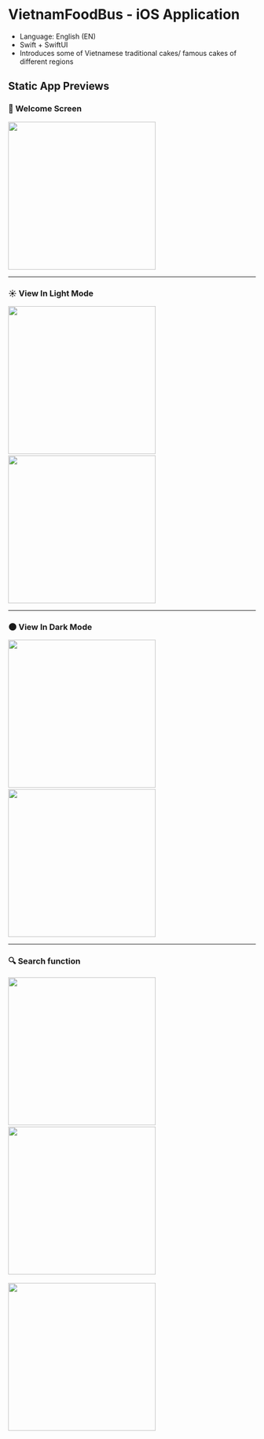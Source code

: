 # VietnamFoodBus - iOS Application

- Language: English (EN)
- Swift + SwiftUI
- Introduces some of Vietnamese traditional cakes/ famous cakes of different regions

## Static App Previews
### 👋 Welcome Screen
<kbd>
  <img src="https://github.com/snowman72/VietnamFoodBus/assets/116778424/5f18ac74-e0cb-4232-8002-7be04bb01420" width= "300" />
</kbd>
<hr>

### ☀️ View In Light Mode
<kbd>
  <img src="https://github.com/snowman72/VietnamFoodBus/assets/116778424/e4fad699-dbf8-496c-b854-710d7b0714bd" width= "300" />
</kbd>
&nbsp;&nbsp;&nbsp;&nbsp;&nbsp;&nbsp;&nbsp;&nbsp;&nbsp;&nbsp;&nbsp;&nbsp;&nbsp;
<kbd>
  <img src="https://github.com/snowman72/VietnamFoodBus/assets/116778424/18805beb-f1dc-43c9-aa5c-0f48bbae65a4" width= "300" />
</kbd>
<hr>

### 🌑 View In Dark Mode
<kbd>
  <img src="https://github.com/snowman72/VietnamFoodBus/assets/116778424/ef3d8450-930d-4059-92c8-e4066e95a639" width= "300" />
</kbd>
&nbsp;&nbsp;&nbsp;&nbsp;&nbsp;&nbsp;&nbsp;&nbsp;&nbsp;&nbsp;&nbsp;&nbsp;&nbsp;
<kbd>
  <img src="https://github.com/snowman72/VietnamFoodBus/assets/116778424/f1c8f06a-3149-4028-b799-7c13dc73fe39" width= "300" />
</kbd>
<hr>

### 🔍 Search function
<kbd>
  <img src="https://github.com/snowman72/VietnamFoodBus/assets/116778424/019180ed-4f56-4334-a48f-7e9cea97acd1" width= "300" />
</kbd>
&nbsp;&nbsp;&nbsp;&nbsp;&nbsp;&nbsp;&nbsp;&nbsp;&nbsp;&nbsp;&nbsp;&nbsp;&nbsp;
<kbd>
  <img src="https://github.com/snowman72/VietnamFoodBus/assets/116778424/c83c33f4-2055-496c-92d6-7600b7110592" width= "300" />
</kbd>
<br /><br />
<kbd>
  <img src="https://github.com/snowman72/VietnamFoodBus/assets/116778424/fec1eb3a-c650-4e62-b5f9-b1a81b9ff96e" width= "300" />
</kbd>

